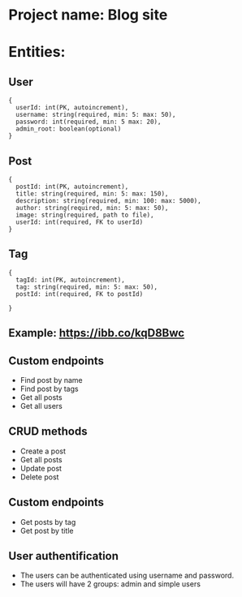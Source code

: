 # Project name: Blog site

# Entities:

## User
```
{
  userId: int(PK, autoincrement),
  username: string(required, min: 5: max: 50),
  password: int(required, min: 5 max: 20),
  admin_root: boolean(optional)
}
```
## Post
```
{
  postId: int(PK, autoincrement),
  title: string(required, min: 5: max: 150),
  description: string(required, min: 100: max: 5000),
  author: string(required, min: 5: max: 50),
  image: string(required, path to file),
  userId: int(required, FK to userId)
}
```
## Tag
```
{
  tagId: int(PK, autoincrement),
  tag: string(required, min: 5: max: 50),
  postId: int(required, FK to postId)
  
}
```
## Example: https://ibb.co/kqD8Bwc

## Custom endpoints
+ Find post by name
+ Find post by tags
+ Get all posts
+ Get all users

## CRUD methods
+ Create a post
+ Get all posts
+ Update post
+ Delete post

## Custom endpoints
+ Get posts by tag
+ Get post by title

## User authentification
+ The users can be authenticated using username and password.
+ The users will have 2 groups: admin and simple users
